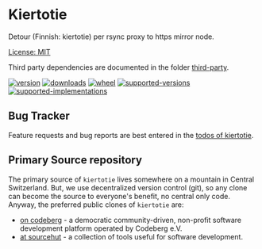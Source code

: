 # Kiertotie

Detour (Finnish: kiertotie) per rsync proxy to https mirror node.

[License: MIT](https://git.sr.ht/~sthagen/kiertotie/tree/default/item/LICENSE)

Third party dependencies are documented in the folder [third-party](third-party/README.md).

[![version](https://img.shields.io/pypi/v/kiertotie.svg?style=flat)](https://pypi.python.org/pypi/kiertotie/)
[![downloads](https://pepy.tech/badge/kiertotie/month)](https://pepy.tech/project/kiertotie)
[![wheel](https://img.shields.io/pypi/wheel/kiertotie.svg?style=flat)](https://pypi.python.org/pypi/kiertotie/)
[![supported-versions](https://img.shields.io/pypi/pyversions/kiertotie.svg?style=flat)](https://pypi.python.org/pypi/kiertotie/)
[![supported-implementations](https://img.shields.io/pypi/implementation/kiertotie.svg?style=flat)](https://pypi.python.org/pypi/kiertotie/)

## Bug Tracker

Feature requests and bug reports are best entered in the [todos of kiertotie](https://todo.sr.ht/~sthagen/kiertotie).

## Primary Source repository

The primary source of `kiertotie` lives somewhere on a mountain in Central Switzerland.
But, we use decentralized version control (git), so any clone can become the source to everyone's benefit, no central only code.
Anyway, the preferred public clones of `kiertotie` are:

* [on codeberg](https://codeberg.org/sthagen/kiertotie) - a democratic community-driven, non-profit software development platform operated by Codeberg e.V.
* [at sourcehut](https://git.sr.ht/~sthagen/kiertotie) - a collection of tools useful for software development.
